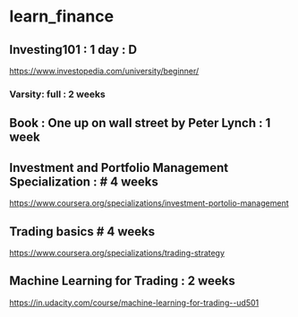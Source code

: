 # learn_finance

## Investing101 : 1 day : D
https://www.investopedia.com/university/beginner/

### Varsity: full : 2 weeks

## Book : One up on wall street by Peter Lynch : 1 week

## Investment and Portfolio Management Specialization : # 4 weeks
https://www.coursera.org/specializations/investment-portolio-management

## Trading basics # 4 weeks
https://www.coursera.org/specializations/trading-strategy

## Machine Learning for Trading : 2 weeks
https://in.udacity.com/course/machine-learning-for-trading--ud501

